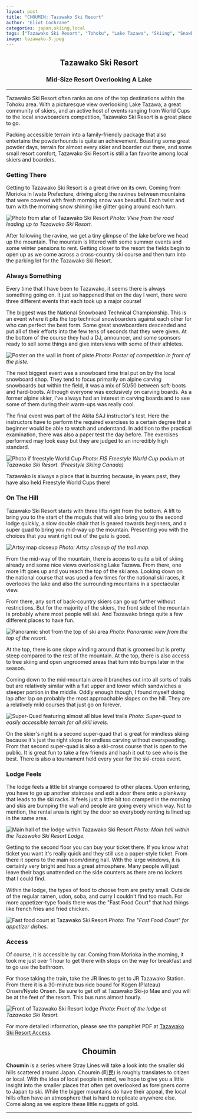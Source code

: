 ```yaml
---
layout: post
title: "CHOUMIN: Tazawako Ski Resort"
author: "Eliot Cochrane"
categories: japan,skiing,local
tags: ["Tazawako Ski Resort", "Tohoku", "Lake Tazawa", "Skiing", "Snowboarding", "Winter Sports", "Events", "Travel", "Morioka", "Iwate Prefecture", "Mountain Views", "Ski Resort Access", "Choumin", "Local Hills", "Japan Skiing"]
image: tazawako-3.jpeg
---
```


## <center>Tazawako Ski Resort</center>
### <center>Mid-Size Resort Overlooking A Lake</center>

***

Tazawako Ski Resort often ranks as one of the top destinations within the Tohoku area. With a picturesque view overlooking Lake Tazawa, a great community of skiers, and an active host of events ranging from World Cups to the local snowboarders competition, Tazawako Ski Resort is a great place to go.

Packing accessible terrain into a family-friendly package that also entertains the powderhounds is quite an achievement. Boasting some great powder days, terrain for almost every skier and boarder out there, and some small resort comfort, Tazawako Ski Resort is still a fan favorite among local skiers and boarders.

### Getting There

Getting to Tazawako Ski Resort is a great drive on its own. Coming from Morioka in Iwate Prefecture, driving along the ravines between mountains that were covered with fresh morning snow was beautiful. Each twist and turn with the morning snow shining like glitter going around each turn.

![Photo from afar of Tazawako Ski Resort](/assets/img/tazawako-9.jpeg)
*Photo: View from the road leading up to Tazawako Ski Resort.*

After following the ravine, we get a tiny glimpse of the lake before we head up the mountain. The mountain is littered with some summer events and some winter pensions to rent. Getting closer to the resort the fields begin to open up as we come across a cross-country ski course and then turn into the parking lot for the Tazawako Ski Resort.

### Always Something

Every time that I have been to Tazawako, it seems there is always something going on. It just so happened that on the day I went, there were three different events that each took up a major course! 

The biggest was the National Snowboard Technical Championship. This is an event where it pits the top technical snowboarders against each other for who can perfect the best form. Some great snowboarders descended and put all of their efforts into the few tens of seconds that they were given. At the bottom of the course they had a DJ, announcer, and some sponsors ready to sell some things and give interviews with some of their athletes.

![Poster on the wall in front of piste](/assets/img/tazawako-11.jpeg)
*Photo: Poster of competition in front of the piste.*

The next biggest event was a snowboard time trial put on by the local snowboard shop. They tend to focus primarily on alpine carving snowboards but within the field, it was a mix of 50/50 between soft-boots and hard-boots. Although everyone was exclusively on carving boards. As a former alpine skier, I've always had an interest in carving boards and to see some of them during their warm-ups was really cool.

The final event was part of the Akita SAJ instructor's test. Here the instructors have to perform the required exercises to a certain degree that a beginner would be able to watch and understand. In addition to the practical examination, there was also a paper test the day before. The exercises performed may look easy but they are judged to an incredibly high standard.

![Photo if freestyle World Cup](/assets/img/tazawako-12.jpeg)
*Photo: FIS Freestyle World Cup podium at Tazawako Ski Resort. (Freestyle Skiing Canada)* 

Tazawako is always a place that is buzzing because, in years past, they have also held Freestyle World Cups there! 

### On The Hill

Tazawako Ski Resort starts with three lifts right from the bottom. A lift to bring you to the start of the moguls that will also bring you to the second lodge quickly, a slow double chair that is geared towards beginners, and a super quad to bring you mid-way up the mountain. Presenting you with the choices that you want right out of the gate is good.

![Artsy map closeup](/assets/img/tazawako-10.jpeg)
*Photo: Artsy closeup of the trail map.*

From the mid-way of the mountain, there is access to quite a bit of skiing already and some nice views overlooking Lake Tazawa. From there, one more lift goes up and you reach the top of the ski area. Looking down on the national course that was used a few times for the national ski races, it overlooks the lake and also the surrounding mountains in a spectacular view.

From there, any sort of back-country skiers can go up further without restrictions. But for the majority of the skiers, the front side of the mountain is probably where most people will ski. And Tazawako brings quite a few different places to have fun.

![Panoramic shot from the top of ski area](/assets/img/tazawako-4.jpeg)
*Photo: Panoramic view from the top of the resort.*

At the top, there is one slope winding around that is groomed but is pretty steep compared to the rest of the mountain. At the top, there is also access to tree skiing and open ungroomed areas that turn into bumps later in the season.

Coming down to the mid-mountain area it branches out into all sorts of trails but are relatively similar with a flat upper and lower which sandwiches a steeper portion in the middle. Oddly enough though, I found myself doing lap after lap on probably the most approachable slopes on the hill. They are a relatively mild courses that just go on forever.

![Super-Quad featuring almost all blue level trails](/assets/img/tazawako-1.jpeg)
*Photo: Super-quad to easily accessible terrain for all skill levels.*

On the skier's right is a second super-quad that is great for mindless skiing because it's just the right slope for endless carving without overspeeding. From that second super-quad is also a ski-cross course that is open to the public. It is great fun to take a few friends and hash it out to see who is the best. There is also a tournament held every year for the ski-cross event.

### Lodge Feels

The lodge feels a little bit strange compared to other places. Upon entering, you have to go up another staircase and exit a door there onto a plankway that leads to the ski racks. It feels just a little bit too cramped in the morning and skis are bumping the wall and people are going every which way. Not to mention, the rental area is right by the door so everybody renting is lined up in the same area.

![Main hall of the lodge within Tazawako Ski Resort](/assets/img/tazawako-6.jpeg)
*Photo: Main hall within the Tazawako Ski Resort Lodge.*

Getting to the second floor you can buy your ticket there. If you know what ticket you want it's really quick and they still use a paper-style ticket. From there it opens to the main room/dining hall. With the large windows, it is certainly very bright and has a great atmosphere. Many people will just leave their bags unattended on the side counters as there are no lockers that I could find.

Within the lodge, the types of food to choose from are pretty small. Outside of the regular ramen, udon, soba, and curry I couldn't find too much. For more appetizer-type foods there was the "Fast Food Court" that had things like french fries and fried chicken.

![Fast food court at Tazawako Ski Resort](/assets/img/tazawako-7.jpeg)
*Photo: The "Fast Food Court" for appetizer dishes.*

### Access

Of course, it is accessible by car. Coming from Morioka in the morning, it took me just over 1 hour to get there with stops on the way for breakfast and to go use the bathroom.

For those taking the train, take the JR lines to get to JR Tazawako Station. From there it is a 30-minute bus ride bound for Kogen (Plateau) Onsen/Nyuto Onsen. Be sure to get off at Tazawako Ski-jo Mae and you will be at the feet of the resort. This bus runs almost hourly.

![Front of Tazawako Ski Resort lodge](/assets/img/tazawako-8.jpeg)
*Photo: Front of the lodge at Tazawako Ski Resort.*

For more detailed information, please see the pamphlet PDF at [Tazawako Ski Resort Access](https://www.tazawako-ski.com/assets/pdf/tazawako-ski_pamphlet.pdf).

## <center>Choumin</center>

**Choumin** is a series where Stray Lines will take a look into the smaller ski hills scattered around Japan. Choumin (町民) is roughly translates to citizen or local. With the idea of local people in mind, we hope to give you a little insight into the smaller places that often get overlooked as foreigners come to Japan to ski. While the bigger mountains do have their appeal, the local hills often have an atmosphere that is hard to replicate anywhere else. Come along as we explore these little nuggets of gold.

***


